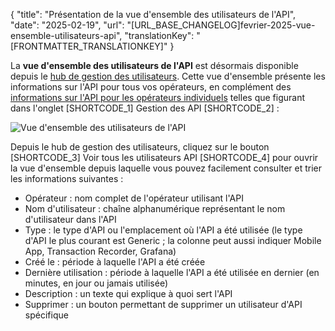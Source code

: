 {
  "title": "Présentation de la vue d'ensemble des utilisateurs de l'API",
  "date": "2025-02-19",
  "url": "[URL_BASE_CHANGELOG]fevrier-2025-vue-ensemble-utilisateurs-api",
  "translationKey": "[FRONTMATTER_TRANSLATIONKEY]"
}

La **vue d'ensemble des utilisateurs de l'API** est désormais disponible depuis le [hub de gestion des utilisateurs]([LINK_URL_1]). Cette vue d'ensemble présente les informations sur l'API pour tous vos opérateurs, en complément des [informations sur l'API pour les opérateurs individuels]([LINK_URL_2]) telles que figurant dans l'onglet [SHORTCODE_1] Gestion des API [SHORTCODE_2] :

![Vue d'ensemble des utilisateurs de l'API]([LINK_URL_3])

Depuis le hub de gestion des utilisateurs, cliquez sur le bouton [SHORTCODE_3] Voir tous les utilisateurs API [SHORTCODE_4] pour ouvrir la vue d'ensemble depuis laquelle vous pouvez facilement consulter et trier les informations suivantes :

- Opérateur : nom complet de l'opérateur utilisant l'API
- Nom d'utilisateur : chaîne alphanumérique représentant le nom d'utilisateur dans l'API
- Type : le type d'API ou l'emplacement où l'API a été utilisée (le type d'API le plus courant est Generic ; la colonne peut aussi indiquer Mobile App, Transaction Recorder, Grafana)
- Créé le : période à laquelle l'API a été créée
- Dernière utilisation : période à laquelle l'API a été utilisée en dernier (en minutes, en jour ou jamais utilisée)
- Description : un texte qui explique à quoi sert l'API
- Supprimer : un bouton permettant de supprimer un utilisateur d'API spécifique